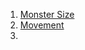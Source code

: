 1. [Monster Size](https://dungeons.fandom.com/wiki/SRD:Table_of_Creature_Size_and_Scale)
2. [Movement](https://www.d20srd.org/srd/movement.htm)
3. 